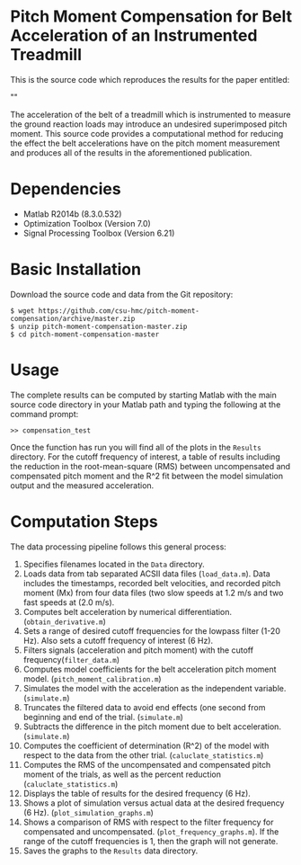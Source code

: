 Pitch Moment Compensation for Belt Acceleration of an Instrumented Treadmill
============================================================================

This is the source code which reproduces the results for the paper entitled:

"<insert final paper citation here>"

The acceleration of the belt of a treadmill which is instrumented to measure
the ground reaction loads may introduce an undesired superimposed pitch moment.
This source code provides a computational method for reducing the effect the
belt accelerations have on the pitch moment measurement and produces all of the
results in the aforementioned publication.

Dependencies
============

- Matlab R2014b (8.3.0.532)
- Optimization Toolbox (Version 7.0)
- Signal Processing Toolbox (Version 6.21)

Basic Installation
==================

Download the source code and data from the Git repository:

    $ wget https://github.com/csu-hmc/pitch-moment-compensation/archive/master.zip
    $ unzip pitch-moment-compensation-master.zip
    $ cd pitch-moment-compensation-master

Usage
=====

The complete results can be computed by starting Matlab with the main source
code directory in your Matlab path and typing the following at the command
prompt:

    >> compensation_test

Once the function has run you will find all of the plots in the `Results`
directory. For the cutoff frequency of interest, a table of results including
the reduction in the root-mean-square (RMS) between uncompensated and
compensated pitch moment and the R^2 fit between the model simulation output
and the measured acceleration.

Computation Steps
=================

The data processing pipeline follows this general process:

1. Specifies filenames located in the `Data` directory.
2. Loads data from tab separated ACSII data files (`load_data.m`). Data
   includes the timestamps, recorded belt velocities, and recorded pitch moment
   (Mx) from four data files (two slow speeds at 1.2 m/s and two fast speeds at
   (2.0 m/s).
3. Computes belt acceleration by numerical
   differentiation.(`obtain_derivative.m`)
4. Sets a range of desired cutoff frequencies for the lowpass filter (1-20 Hz).
   Also sets a cutoff frequency of interest (6 Hz).
5. Filters signals (acceleration and pitch moment) with the cutoff
   frequency(`filter_data.m`)
6. Computes model coefficients for the belt acceleration pitch moment model.
   (`pitch_moment_calibration.m`)
7. Simulates the model with the acceleration as the independent variable.
   (`simulate.m`)
8. Truncates the filtered data to avoid end effects (one second from beginning
   and end of the trial. (`simulate.m`)
9. Subtracts the difference in the pitch moment due to belt acceleration.
    (`simulate.m`)
10. Computes the coefficient of determination (R^2) of the model with respect to
    the data from the other trial. (`caluclate_statistics.m`)
11. Computes the RMS of the uncompensated and compensated pitch moment of the
    trials, as well as the percent reduction (`caluclate_statistics.m`)
11. Displays the table of results for the desired frequency (6 Hz).
12. Shows a plot of simulation versus actual data at the desired frequency (6
    Hz).  (`plot_simulation_graphs.m`)
13. Shows a comparison of RMS with respect to the filter frequency for
    compensated and uncompensated. (`plot_frequency_graphs.m`). If the range of
    the cutoff frequencies is 1, then the graph will not generate.
14. Saves the graphs to the `Results` data directory.
